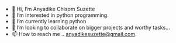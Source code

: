 - 👋 Hi, I’m Anyadike Chisom Suzette
- 👀 I’m interested in python programming.
- 🌱 I’m currently learning python
- 💞️ I’m looking to collaborate on bigger projects and worthy tasks...
- 📫 How to reach me .. anyadikesuzette@gmail.com.

<!---
Lilysuzanna/Lilysuzanna is a ✨ special ✨ repository because its `README.md` (this file) appears on your GitHub profile.
You can click the Preview link to take a look at your changes.
--->
